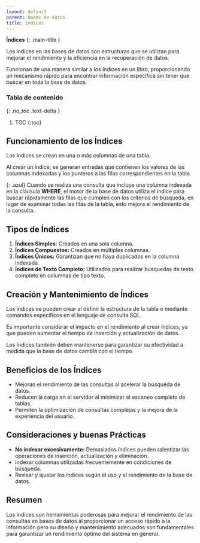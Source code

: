 ```yaml
---
layout: default
parent: Bases de datos
title: índices
---
```


**Índices**
{: .main-title }

Los índices en las bases de datos son estructuras que se utilizan para mejorar el rendimiento y la eficiencia en la recuperación de datos. 

Funcionan de una manera similar a los índices en un libro, proporcionando un mecanismo rápido para encontrar información específica sin tener que buscar en toda la base de datos.

### Tabla de contenido
{: .no_toc .text-delta }

1. TOC
{:toc}

<div class="code-example" markdown="1">

## **Funcionamiento de los Índices**

Los índices se crean en una o más columnas de una tabla.

Al crear un índice, se generan entradas que contienen los valores de las columnas indexadas y los punteros a las filas correspondientes en la tabla.

{: .azul}
Cuando se realiza una consulta que incluye una columna indexada en la cláusula **WHERE**, el motor de la base de datos utiliza el índice para buscar rápidamente las filas que cumplen con los criterios de búsqueda, en lugar de examinar todas las filas de la tabla, esto mejora el rendimiento de la consulta.

</div>

<div class="code-example" markdown="1"> 

## **Tipos de Índices**

1. **Índices Simples:** Creados en una sola columna.
2. **Índices Compuestos:** Creados en múltiples columnas.
3. **Índices Únicos:** Garantizan que no haya duplicados en la columna indexada.
4. **Índices de Texto Completo:** Utilizados para realizar búsquedas de texto completo en columnas de tipo texto.

</div>

<div class="code-example" markdown="1"> 

## **Creación y Mantenimiento de Índices**

Los índices se pueden crear al definir la estructura de la tabla o mediante comandos específicos en el lenguaje de consulta SQL.

Es importante considerar el impacto en el rendimiento al crear índices, ya que pueden aumentar el tiempo de inserción y actualización de datos.

Los índices también deben mantenerse para garantizar su efectividad a medida que la base de datos cambia con el tiempo.

</div>

<div class="code-example" markdown="1"> 

## **Beneficios de los Índices**

- Mejoran el rendimiento de las consultas al acelerar la búsqueda de datos.
- Reducen la carga en el servidor al minimizar el escaneo completo de tablas.
- Permiten la optimización de consultas complejas y la mejora de la experiencia del usuario.

</div>

<div class="code-example" markdown="1"> 

## **Consideraciones y buenas Prácticas**

- **No indexar excesivamente:** Demasiados índices pueden ralentizar las operaciones de inserción, actualización y eliminación.
- Indexar columnas utilizadas frecuentemente en condiciones de búsqueda.
- Revisar y ajustar los índices según el uso y el rendimiento de la base de datos.

</div>

<div class="code-example" markdown="1"> 

## **Resumen**

Los índices son herramientas poderosas para mejorar el rendimiento de las consultas en bases de datos al proporcionar un acceso rápido a la información pero su diseño y mantenimiento adecuados son fundamentales para garantizar un rendimiento óptimo del sistema en general.

</div>